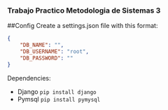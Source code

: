 ### Trabajo Practico Metodologia de Sistemas 3


##Config
Create a settings.json file with this format:
```json
{
    "DB_NAME": "",
    "DB_USERNAME": "root",
    "DB_PASSWORD": ""
}
```

Dependencies:
- Django `pip install django`
- Pymsql `pip install pymysql`



  
